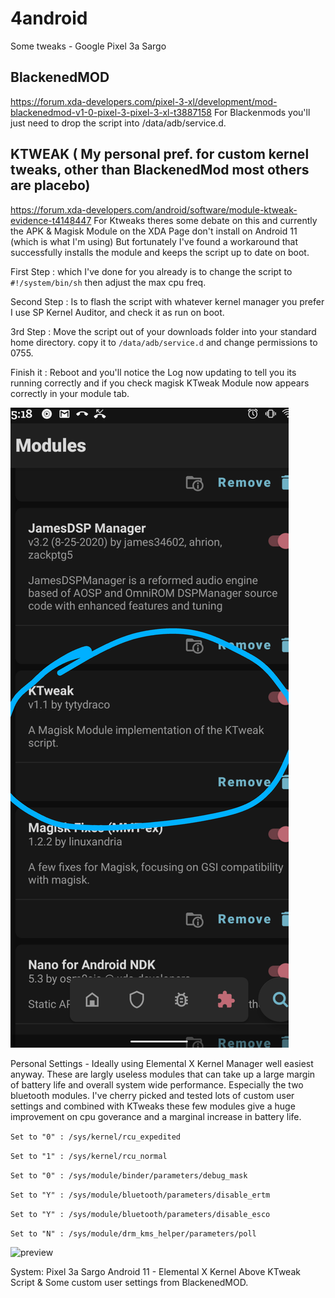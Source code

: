 # 4android
Some tweaks -  Google Pixel 3a Sargo

## BlackenedMOD
https://forum.xda-developers.com/pixel-3-xl/development/mod-blackenedmod-v1-0-pixel-3-pixel-3-xl-t3887158
For Blackenmods you'll just need to drop the script into /data/adb/service.d.

## KTWEAK ( My personal pref. for custom kernel tweaks, other than BlackenedMod most others are placebo)

https://forum.xda-developers.com/android/software/module-ktweak-evidence-t4148447
For Ktweaks theres some debate on this and currently the APK & Magisk Module on the XDA Page don't install 
on Android 11 (which is what I'm using) But fortunately I've found a workaround that successfully installs the 
module and keeps the script up to date on boot.

First Step : which I've done for you already is to change the script to ```#!/system/bin/sh``` then adjust the max
cpu freq.  

Second Step : Is to flash the script with whatever kernel manager you prefer I use SP Kernel Auditor, and 
check it as run on boot.  

3rd Step : Move the script out of your downloads folder into your standard home directory.
copy it to ```/data/adb/service.d``` and change permissions to 0755.  

Finish it : Reboot and you'll notice the Log now updating to 
tell you its running correctly and if you check magisk KTweak Module now appears correctly in your module tab.


![preview](Screenshot_20201022-051829.png)

Personal Settings - Ideally using Elemental X Kernel Manager well easiest anyway.  These are largly useless modules
that can take up a large margin of battery life and overall system wide performance.  Especially the two bluetooth
modules.  I've cherry picked and tested lots of custom user settings and combined with KTweaks these few modules
give a huge improvement on cpu goverance and a marginal increase in battery life.

```Set to "0" : /sys/kernel/rcu_expedited```

```Set to "1" : /sys/kernel/rcu_normal```

```Set to "0" : /sys/module/binder/parameters/debug_mask```

```Set to "Y" : /sys/module/bluetooth/parameters/disable_ertm```

```Set to "Y" : /sys/module/bluetooth/parameters/disable_esco```

```Set to "N" : /sys/module/drm_kms_helper/parameters/poll```

![preview](Screenshot_20201022-061052.png)

System:
Pixel 3a Sargo
Android 11 - Elemental X Kernel
Above KTweak Script & Some custom user settings from BlackenedMOD.



